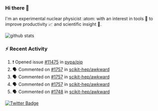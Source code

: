 ### Hi there 👋 

I'm an experimental nuclear physicist :atom: with an interest in tools :wrench: to improve productivity :chart_with_upwards_trend: and scientific insight :telescope:.

![github stats](https://github-readme-stats.vercel.app/api?username=agoose77&show_icons=true&hide_rank=true&hide_title=true&bg_color=30,e76445,904e95&text_color=efe3ec&icon_color=efe3ec)
<!--
**agoose77/agoose77** is a ✨ _special_ ✨ repository because its `README.md` (this file) appears on your GitHub profile.

Here are some ideas to get you started:

- 🔭 I’m currently working on ...
- 🌱 I’m currently learning ...
- 👯 I’m looking to collaborate on ...
- 🤔 I’m looking for help with ...
- 💬 Ask me about ...
- 📫 How to reach me: ...
- 😄 Pronouns: ...
- ⚡ Fun fact: ...
-->

### :zap: Recent Activity
<!--START_SECTION:activity-->
1. ❗️ Opened issue [#11475](https://github.com/pypa/pip/issues/11475) in [pypa/pip](https://github.com/pypa/pip)
2. 🗣 Commented on [#1757](https://github.com/scikit-hep/awkward/issues/1757) in [scikit-hep/awkward](https://github.com/scikit-hep/awkward)
3. 🗣 Commented on [#1757](https://github.com/scikit-hep/awkward/issues/1757) in [scikit-hep/awkward](https://github.com/scikit-hep/awkward)
4. 🗣 Commented on [#1757](https://github.com/scikit-hep/awkward/issues/1757) in [scikit-hep/awkward](https://github.com/scikit-hep/awkward)
5. 🗣 Commented on [#1748](https://github.com/scikit-hep/awkward/issues/1748) in [scikit-hep/awkward](https://github.com/scikit-hep/awkward)
<!--END_SECTION:activity-->


[![Twitter Badge](https://img.shields.io/twitter/follow/agoose77?style=flat-square&logo=Twitter&logoColor=white&color=cornflowerblue)](https://twitter.com/agoose77)
